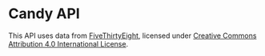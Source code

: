 # Candy API

This API uses data from [FiveThirtyEight](https://fivethirtyeight.com/videos/the-ultimate-halloween-candy-power-ranking/), licensed under [Creative Commons Attribution 4.0 International License](https://creativecommons.org/licenses/by/4.0/).
